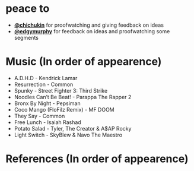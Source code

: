 # peace to
- **[@chichukin](https://www.youtube.com/@chichukin)** for proofwatching and giving feedback on ideas
- **[@edgymurphy](https://www.youtube.com/@Edgy_Murphy)** for feedback on ideas and proofwatching some segments

# Music (In order of appearence)
- A.D.H.D - Kendrick Lamar
- Resurrection - Common
- Spunky - Street Fighter 3: Third Strike
- Noodles Can’t Be Beat! - Parappa The Rapper 2
- Bronx By Night - Pepsiman
- Coco Mango (FloFilz Remix) - MF DOOM
- They Say - Common
- Free Lunch - Isaiah Rashad
- Potato Salad - Tyler, The Creator & A$AP Rocky
- Light Switch - SkyBlew & Navo The Maestro


# References (In order of appearence)
